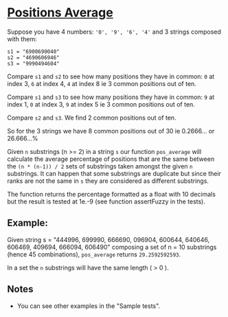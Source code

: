 # [Positions Average](https://www.codewars.com/kata/positions-average "https://www.codewars.com/kata/59f4a0acbee84576800000af")

Suppose you have 4 numbers: `'0', '9', '6', '4'` and 3 strings composed with them:
```
s1 = "6900690040"
s2 = "4690606946"
s3 = "9990494604"
```

Compare `s1` and `s2` to see how many positions they have in common:
`0` at index 3, `6` at index 4, `4` at index 8 ie 3 common positions out of ten.

Compare `s1` and `s3` to see how many positions they have in common:
`9` at index 1, `0` at index 3, `9` at index 5 ie 3  common positions out of ten.

Compare `s2` and `s3`. We find 2 common positions out of ten.

So for the 3 strings we have 8 common positions out of 30 ie 0.2666... or 26.666...%

Given `n` substrings (n >= 2) in a string `s` our function `pos_average` will calculate the average percentage of positions that are the same
between the `(n * (n-1)) / 2` sets of substrings taken amongst the given `n` substrings. It can happen that some substrings are duplicate but since their ranks are not the same in `s` they are considered as different substrings.

The function returns the percentage formatted as a float with 10 decimals but the result is tested at 1e.-9 (see function assertFuzzy in the tests).

## Example:
Given string s = "444996, 699990, 666690, 096904, 600644, 640646, 606469, 409694, 666094, 606490"
composing a set of n = 10 substrings (hence 45 combinations), `pos_average` returns `29.2592592593`.

In a set the `n` substrings will have the same length ( > 0 ).

## Notes
- You can see other examples in the "Sample tests".
